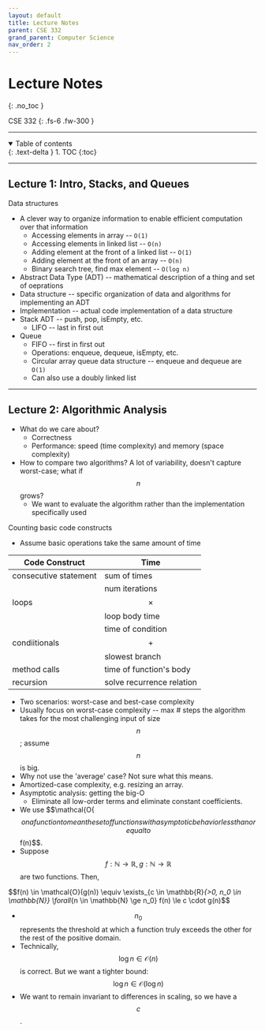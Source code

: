 ```yaml
---
layout: default
title: Lecture Notes
parent: CSE 332
grand_parent: Computer Science
nav_order: 2
---
```


# Lecture Notes
{: .no_toc }

CSE 332
{: .fs-6 .fw-300 }

---

<details open markdown="block">
  <summary>
    Table of contents
  </summary>
  {: .text-delta }
1. TOC
{:toc}
</details>

---

## Lecture 1: Intro, Stacks, and Queues
Data structures
- A clever way to organize information to enable efficient computation over that information
  - Accessing elements in array -- `O(1)`
  - Accessing elements in linked list -- `O(n)`
  - Adding element at the front of a linked list -- `O(1)`
  - Adding element at the front of an array -- `O(n)`
  - Binary search tree, find max element -- `O(log n)`
- Abstract Data Type (ADT) -- mathematical description of a thing and set of oeprations
- Data structure -- specific organization of data and algorithms for implementing an ADT
- Implementation -- actual code implementation of a data structure
- Stack ADT -- push, pop, isEmpty, etc. 
  - LIFO -- last in first out
- Queue
  - FIFO -- first in first out
  - Operations: enqueue, dequeue, isEmpty, etc.
  - Circular array queue data structure -- enqueue and dequeue are `O(1)`
  - Can also use a doubly linked list

---

## Lecture 2: Algorithmic Analysis
- What do we care about?
  - Correctness
  - Performance: speed (time complexity) and memory (space complexity)
- How to compare two algorithms? A lot of variability, doesn't capture worst-case; what if $$n$$ grows?
  - We want to evaluate the algorithm rather than the implementation specifically used

Counting basic code constructs
- Assume basic operations take the same amount of time

| Code Construct | Time |
| --- | --- |
| consecutive statement | sum of times |
| loops | num iterations $$\times$$ loop body time |
| condiitionals | time of condition $$+$$ slowest branch |
| method calls | time of function's body |
| recursion | solve recurrence relation |

- Two scenarios: worst-case and best-case complexity
- Usually focus on worst-case complexity -- max # steps the algorithm takes for the most challenging input of size $$n$$; assume $$n$$ is big.
- Why not use the 'average' case? Not sure what this means.
- Amortized-case complexity, e.g. resizing an array. 
- Asymptotic analysis: getting the big-O
  - Eliminate all low-order terms and eliminate constant coefficients.
- We use $$\mathcal{O{$$ on a function to mean the set of functions with asymptotic behavior less than or equal to $$f(n)$$.
- Suppose $$f: \mathbb{N} \to \mathbb{R}, g: \mathbb{N} \to \mathbb{R}$$ are two functions. Then,

$$f(n) \in \mathcal{O}(g(n))  \equiv \exists_{c \in \mathbb{R}_{>0, n_0 \in \mathbb{N}} \forall_{n \in \mathbb{N} \ge n_0} f(n) \le c \cdot g(n)$$

- $$n_0$$ represents the threshold at which a function truly exceeds the other for the rest of the positive domain. 
- Technically, $$\log n \in \mathcal{O}(n)$$ is correct. But we want a tighter bound: $$\log n \in \mathcal{O}(\log n)$$
- We want to remain invariant to differences in scaling, so we have a $$c$$.





